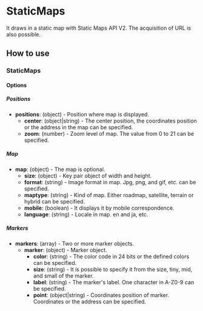 StaticMaps
=================================

It draws in a static map with Static Maps API V2. The acquisition of URL is also possible.

How to use
-----------------------

### StaticMaps

#### Options

##### Positions

* **positions**: (object) - Position where map is displayed.
	* **center**: (object|string) - The center position, the coordinates position or the address in the map can be specified. 
	* **zoom**: (number) - Zoom level of map. The value from 0 to 21 can be specified.

##### Map

* **map**: (object) - The map is optional.
	* **size**: (object) - Key pair object of width and height.
	* **format**: (string) - Image format in map.  Jpg, png, and gif, etc. can be specified. 
	* **maptype**: (string) - Kind of map. Either roadmap, satellite, terrain or hybrid can be specified. 
	* **mobile**: (boolean) - It displays it by mobile correspondence.
	* **language**: (string) - Locale in map. en and ja, etc.

##### Markers

* **markers**: (array) - Two or more marker objects.
	* **marker**: (object) - Marker object.
		* **color**: (string) - The color code in 24 bits or the defined colors can be specified. 
		* **size**: (string) - It is possible to specify it from the size, tiny, mid, and small of the marker.
		* **label**: (string) - The marker's label. One character in A-Z0-9 can be specified. 
		* **point**: (object|string) - Coordinates position of marker. Coordinates or the address can be specified. 
